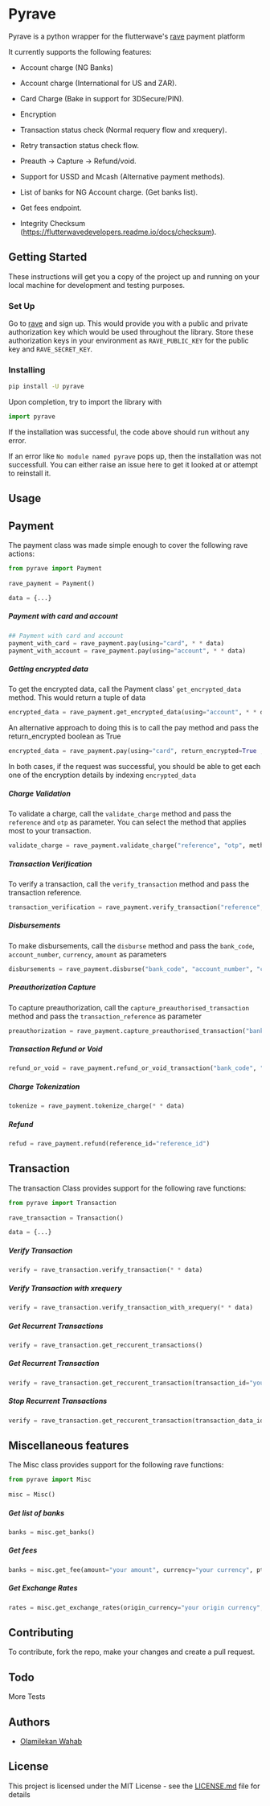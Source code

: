 # Pyrave

Pyrave is a python wrapper for the flutterwave's [rave](http://rave.frontendpwc.com/) payment platform 

It currently supports the following features:

*  Account charge (NG Banks)

* Account charge (International for US and ZAR).

* Card Charge (Bake in support for 3DSecure/PIN).

* Encryption

* Transaction status check (Normal requery flow and xrequery).

* Retry transaction status check flow.

* Preauth -> Capture -> Refund/void.

* Support for USSD and Mcash (Alternative payment methods).

* List of banks for NG Account charge. (Get banks list).

* Get fees endpoint.

* Integrity Checksum (https://flutterwavedevelopers.readme.io/docs/checksum).

## Getting Started

These instructions will get you a copy of the project up and running on your local machine for development and testing purposes.

### Set Up

Go to [rave](http://rave.frontendpwc.com/) and sign up.
This would provide you with a public and private authorization key which would be used throughout the library.
Store these authorization keys in your environment as `RAVE_PUBLIC_KEY` for the public key and `RAVE_SECRET_KEY`.
    

### Installing

``` bash
pip install -U pyrave
```


Upon completion, try to import the library with

``` python
import pyrave
```

If the installation was successful, the code above should run without any error.

If an error like ```No module named pyrave``` pops up, then the installation was not successfull. You can either raise an issue here to get it looked at or attempt to reinstall it.


## Usage

## Payment


The payment class was made simple enough to cover the following rave actions:

````python
from pyrave import Payment
   
rave_payment = Payment()

data = {...}

````
##### Payment with card and account
    
    
```python
## Payment with card and account
payment_with_card = rave_payment.pay(using="card", * * data)
payment_with_account = rave_payment.pay(using="account", * * data)
```
##### Getting encrypted data
To get the encrypted data, call the Payment class' `get_encrypted_data` method. This would return a tuple of data
```python
encrypted_data = rave_payment.get_encrypted_data(using="account", * * data)
```

An alternative approach to doing this is to call the pay method and pass the return_encrypted boolean as True

```python
encrypted_data = rave_payment.pay(using="card", return_encrypted=True , * * data)
```

In both cases, if the request was successful, you should be able to get each one of the encryption details by indexing `encrypted_data`


##### Charge Validation

To validate a charge, call the `validate_charge` method and pass the `reference` and `otp` as parameter. You can select the method that applies most to your transaction.
```python
validate_charge = rave_payment.validate_charge("reference", "otp", method="card")
```


##### Transaction Verification

To verify a transaction, call the `verify_transaction` method and pass the transaction reference.
```python
transaction_verification = rave_payment.verify_transaction("reference", "otp", method="card")
```

##### Disbursements

To make disbursements, call the `disburse` method and pass the `bank_code`, `account_number`, `currency`, `amount` as parameters

```python
disbursements = rave_payment.disburse("bank_code", "account_number", "currency", "amount")
```
##### Preauthorization Capture
To capture preauthorization, call the `capture_preauthorised_transaction` method and pass the `transaction_reference` as parameter
```python
preauthorization = rave_payment.capture_preauthorised_transaction("bank_code", "account_number", "currency", "amount")
```

##### Transaction Refund or Void
```python
refund_or_void = rave_payment.refund_or_void_transaction("bank_code", "account_number", "currency", "amount")
```

##### Charge Tokenization 
```python
tokenize = rave_payment.tokenize_charge(* * data)
```

##### Refund
```python
refud = rave_payment.refund(reference_id="reference_id")
```


## Transaction


The transaction Class provides support for the following rave functions:
````python
from pyrave import Transaction
   
rave_transaction = Transaction()

data = {...}
````
##### Verify Transaction

```python
verify = rave_transaction.verify_transaction(* * data)
```

##### Verify Transaction with xrequery
```python
verify = rave_transaction.verify_transaction_with_xrequery(* * data)
```

##### Get Recurrent Transactions
```python
verify = rave_transaction.get_reccurent_transactions()
```
##### Get Recurrent Transaction
```python
verify = rave_transaction.get_reccurent_transaction(transaction_id="your transaction_id")
```
##### Stop Recurrent Transactions
```python
verify = rave_transaction.get_reccurent_transaction(transaction_data_id="your transaction_data_id")
```


##  Miscellaneous features


The Misc class provides support for the following rave functions:
````python
from pyrave import Misc
   
misc = Misc()
````

##### Get list of banks
````python
banks = misc.get_banks()
````

##### Get fees
````python
banks = misc.get_fee(amount="your amount", currency="your currency", ptype="your ptype", card6="card's number")
````


##### Get Exchange Rates
````python
rates = misc.get_exchange_rates(origin_currency="your origin currency", destination_currency="your destination currency", amount=None)
````


## Contributing

To contribute, fork the repo, make your  changes and create a pull request.


## Todo

 More Tests

## Authors

*  [Olamilekan Wahab](https://github.com/Olamyy)



## License

This project is licensed under the MIT License - see the [LICENSE.md](LICENSE.md) file for details



